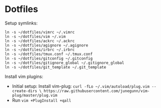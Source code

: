 Dotfiles
========

Setup symlinks:

    ln -s ~/dotfiles/vimrc ~/.vimrc
    ln -s ~/dotfiles/vim ~/.vim
    ln -s ~/dotfiles/ackrc ~/.ackrc
    ln -s ~/dotfiles/agignore ~/.agignore
    ln -s ~/dotfiles/irbrc ~/.irbrc
    ln -s ~/dotfiles/tmux.conf ~/.tmux.conf
    ln -s ~/dotfiles/gitconfig ~/.gitconfig
    ln -s ~/dotfiles/gitignore_global ~/.gitignore_global
    ln -s ~/dotfiles/git_template ~/.git_template

Install vim plugins:

* Initial setup: Install vim-plug: `curl -fLo ~/.vim/autoload/plug.vim --create-dirs \
    https://raw.githubusercontent.com/junegunn/vim-plug/master/plug.vim`
* Run `vim +PlugInstall +qall`
